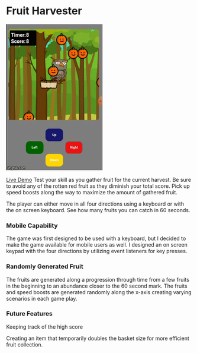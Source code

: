 # Fruit Harvester

![alt text](4182zm.gif)


[Live Demo](https://johnhiro84.github.io/JohnHiro84/appacademy/fruitHarvester/fruit_harvester_small.html)
Test your skill as you gather fruit for the current harvest. Be sure to avoid any of the rotten red fruit as they diminish your total score. Pick up speed boosts along the way to maximize the amount of gathered fruit.

The player can either move in all four directions using a keyboard or with the on screen keyboard. See how many fruits you can catch in 60 seconds.


### Mobile Capability

The game was first designed to be used with a keyboard, but I decided to make the game available for mobile users as well. I designed an on screen keypad with the four directions by utilizing event listeners for key presses.

### Randomly Generated Fruit

The fruits are generated along a progression through time from a few fruits in the beginning to an abundance closer to the 60 second mark. The fruits and speed boosts are generated randomly along the x-axis creating varying scenarios in each game play.

### Future Features

Keeping track of the high score

Creating an item that temporarily doubles the basket size for more efficient fruit collection.
